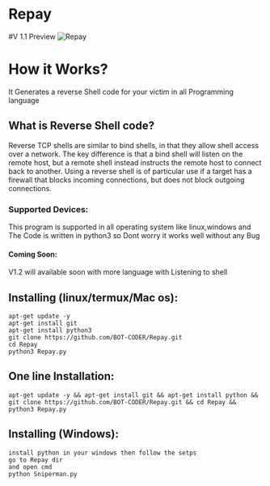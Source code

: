 # Repay
#V 1.1
Preview
![Repay](https://i.ibb.co/j5qtTJ2/gdf.png)

# How it Works? 
 It Generates a reverse Shell code for your victim in all Programming language

## What is Reverse Shell code?
  <p>Reverse TCP shells are similar to bind shells, in that they allow shell access over a network. The key difference is that a bind shell will listen on the remote host, but a remote shell instead instructs the remote host to connect back to another.
Using a reverse shell is of particular use if a target has a firewall that blocks incoming connections, but does not block outgoing connections.</p>

### Supported Devices:
 This program is supported in all operating system like linux,windows and 
The Code is written in python3 so Dont worry it works well without any Bug

#### Coming Soon:
V1.2 will available soon with more language with Listening to shell

## Installing (linux/termux/Mac os):
```
apt-get update -y
apt-get install git
apt-get install python3
git clone https://github.com/BOT-CODER/Repay.git
cd Repay
python3 Repay.py

```
## One line Installation:
```
apt-get update -y && apt-get install git && apt-get install python && git clone https://github.com/BOT-CODER/Repay.git && cd Repay && python3 Repay.py

```
## Installing (Windows):
```
install python in your windows then follow the setps
go to Repay dir
and open cmd
python Sniperman.py
```

